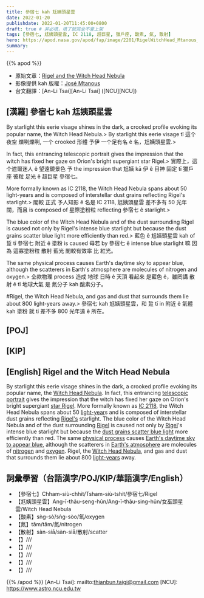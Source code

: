 ```yaml
---
title: 參宿七 kah 尪姨頭星雲
date: 2022-01-20
publishdate: 2022-01-20T11:45:00+0800
draft: true # 非必填，填了就完全不會上架
tags: [參宿七, 尪姨頭星雲, IC 2118, 超巨星, 獵戶座, 酸素, 氮, 散射]
hero: https://apod.nasa.gov/apod/fap/image/2201/RigelWitchHead_Mtanous_960.jpg
summary:
---
```


{{% apod %}}

- 原始文章：[Rigel and the Witch Head Nebula](https://apod.nasa.gov/apod/ap220120.html)
- 影像提供 kah 版權：[José Mtanous](https://mtanous.wordpress.com/)
- 台文翻譯：[An-Li Tsai][An-Li Tsai] ([NCU][NCU])

## [漢羅] 參宿七 kah 尪姨頭星雲
By starlight this eerie visage shines in the dark, a crooked profile evoking its popular name, the Witch Head Nebula.>
By starlight this eerie visage tī 這个夜空 爍咧爍咧, 一个  crooked 形體 予伊 一个足有名 ê 名，尪姨頭星雲.>

In fact, this entrancing telescopic portrait gives the impression that the witch has fixed her gaze on Orion's bright supergiant star Rigel.>
實際上，這个遮爾迷人 ê 望遠鏡景色 予 the impression that 尪姨 kā 伊 ê 目神 固定 tī 獵戶座 彼粒 足光 ê 超巨星 參宿七。

More formally known as IC 2118, the Witch Head Nebula spans about 50 light-years and is composed of interstellar dust grains reflecting Rigel's starlight.>
閣較 正式 予人知影 ê 名是 IC 2118, 尪姨頭星雲 差不多有 50 光年 闊，而且 is composed of 星際塗粉粒 reflecting 參宿七 ê starlight.>

The blue color of the Witch Head Nebula and of the dust surrounding Rigel is caused not only by Rigel's intense blue starlight but because the dust grains scatter blue light more efficiently than red.>
藍色 ê 尪姨頭星雲 kah of 踅 tī 參宿七 附近 ê 塗粉 is caused 毋若 by 參宿七 ê intense blue starlight 嘛 因為 這寡塗粉粒 散射 藍光 閣較有效率 比 紅光。

The same physical process causes Earth's daytime sky to appear blue, although the scatterers in Earth's atmosphere are molecules of nitrogen and oxygen.>
仝款物理 process 造成 地球 日時 ê 天頂 看起來 是藍色 ê，雖罔講 散射 ê tī 地球大氣 是 氮分子 kah 酸素分子。

#Rigel, the Witch Head Nebula, and gas and dust that surrounds them lie about 800 light-years away.>
參宿七 kah 尪姨頭星雲，和 踅 tī in 附近 ê 氣體 kah 塗粉 就 tī 差不多 800 光年遠 ê 所在。

## [POJ]

## [KIP]

## [English] Rigel and the Witch Head Nebula
By starlight this eerie visage shines in the dark, a crooked profile evoking its popular name, the [Witch Head Nebula][Witch Head Nebula].
In fact, this entrancing [telescopic portrait][telescopic portrait] gives the impression that the witch has fixed her gaze on Orion's bright supergiant [star Rigel][star Rigel].
More formally known as [IC 2118][IC 2118], the Witch Head Nebula spans about 50 [light-year][light-year]s and is composed of interstellar dust grains reflecting [Rigel's][Rigel's] starlight.
The blue color of the Witch Head Nebula and of the dust surrounding [Rigel][Rigel] is caused not only by [Rigel][Rigel]'s intense blue starlight but because the [dust grains scatter blue light][dust grains scatter blue light] more efficiently than red.
The same [physical process][physical process] causes [Earth's daytime sky to appear blue][Earth's daytime sky to appear blue], although the scatterers in [Earth's atmosphere][Earth's atmosphere] are molecules of [nitrogen][nitrogen] and [oxygen][oxygen].
Rigel, the [Witch Head Nebula][Witch Head Nebula], and gas and dust that surrounds them lie about 800 [light-years][light-years] away.



## 詞彙學習（台語漢字/POJ/KIP/華語漢字/English）
- 【參宿七】Chham-siù-chhit/Tsham-siù-tshit/參宿七/Rigel
- 【尪姨頭星雲】Ang-î-thâu-seng-hûn/Ang-î-thâu-sing-hûn/女巫頭星雲/Witch Head Nebula
- 【酸素】sǹg-sò͘/sǹg-sòo/氧/oxygen
- 【氮】tām/tām/氮/nitrogen
- 【散射】sàn-siā/sàn-siā/散射/scatter
- 【】///
- 【】///
- 【】///
- 【】///
- 【】///

{{% /apod %}}
[An-Li Tsai]: mailto:thianbun.taigi@gmail.com
[NCU]: https://www.astro.ncu.edu.tw


[Witch Head Nebula]:https://apod.nasa.gov/apod/ap061211.html
[telescopic portrait]:https://mtanous.files.wordpress.com/2022/01/bruja1v1_enhancedarks.jpg
[star Rigel]:https://en.wikipedia.org/wiki/Rigel
[IC 2118]:https://en.wikipedia.org/wiki/IC_2118
[light-year]:https://exoplanets.nasa.gov/faq/26/what-is-a-light-year/
[Rigel's]:https://ui.adsabs.harvard.edu/abs/1997MNRAS.290..521I/abstract
[Rigel]:http://www.youtube.com/watch?v=c8CgDGhYKe8
[Rigel]:http://stars.astro.illinois.edu/sow/rigel.html
[dust grains scatter blue light]:https://astronomy.swin.edu.au/cosmos/d/Dust+Grain
[physical process]:http://hyperphysics.phy-astr.gsu.edu/hbase/atmos/blusky.html
[Earth's daytime sky to appear blue]:https://spaceplace.nasa.gov/blue-sky/en/
[Earth's atmosphere]:https://www.nasa.gov/mission_pages/sunearth/science/atmosphere-layers2.html
[nitrogen]:https://youtu.be/DqI9caqBHkg
[oxygen]:https://www.space.com/webb-space-telescope-exoplanet-oxygen-detection.html
[Witch Head Nebula]:https://apod.nasa.gov/apod/ap151030.html
[light-years]:http://starchild.gsfc.nasa.gov/docs/StarChild/questions/question19.html
